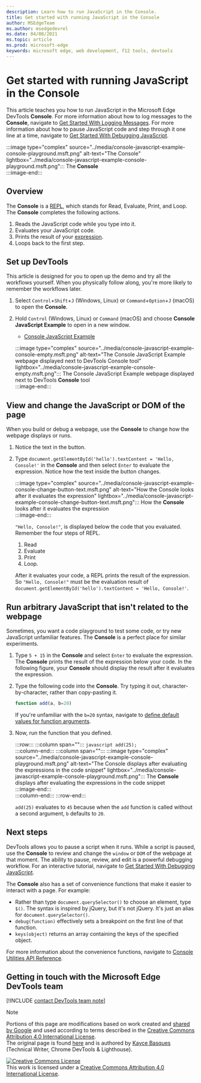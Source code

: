 ```yaml
---
description: Learn how to run JavaScript in the Console.
title: Get started with running JavaScript in the Console
author: MSEdgeTeam
ms.author: msedgedevrel
ms.date: 04/08/2021
ms.topic: article
ms.prod: microsoft-edge
keywords: microsoft edge, web development, f12 tools, devtools
---
```

<!-- Copyright Kayce Basques 

   Licensed under the Apache License, Version 2.0 (the "License");
   you may not use this file except in compliance with the License.
   You may obtain a copy of the License at

       https://www.apache.org/licenses/LICENSE-2.0

   Unless required by applicable law or agreed to in writing, software
   distributed under the License is distributed on an "AS IS" BASIS,
   WITHOUT WARRANTIES OR CONDITIONS OF ANY KIND, either express or implied.
   See the License for the specific language governing permissions and
   limitations under the License.  -->
# Get started with running JavaScript in the Console  

This article teaches you how to run JavaScript in the Microsoft Edge DevTools **Console**.  For more information about how to log messages to the **Console**, navigate to [Get Started With Logging Messages][DevToolsConsoleLoggingMessages].  For more information about how to pause JavaScript code and step through it one line at a time, navigate to [Get Started With Debugging JavaScript][DevToolsJavascriptIndex].  

:::image type="complex" source="../media/console-javascript-example-console-playground.msft.png" alt-text="The Console" lightbox="../media/console-javascript-example-console-playground.msft.png":::
   The **Console**  
:::image-end:::  

## Overview  

The **Console** is a [REPL][WikiReadEvalPrintLoop], which stands for Read, Evaluate, Print, and Loop.  The **Console** completes the following actions.  

1.  Reads the JavaScript code while you type into it.  
1.  Evaluates your JavaScript code.  
1.  Prints the result of your [expression][2alityExpressionsVersusStatements].  
1.  Loops back to the first step.  
    
## Set up DevTools  

This article is designed for you to open up the demo and try all the workflows yourself.  When you physically follow along, you're more likely to remember the workflows later.

1.  Select `Control`+`Shift`+`J` \(Windows, Linux\) or `Command`+`Option`+`J` \(macOS\) to open the **Console**.  
1.  Hold `Control` \(Windows, Linux\) or `Command` \(macOS\) and choose **Console JavaScript Example** to open in a new window.  
    
    *   [Console JavaScript Example][GlitchConsoleJavascriptExample]  
    
    :::image type="complex" source="../media/console-javascript-example-console-empty.msft.png" alt-text="The Console JavaScript Example webpage displayed next to DevTools Console tool" lightbox="../media/console-javascript-example-console-empty.msft.png":::
       The Console JavaScript Example webpage displayed next to DevTools **Console** tool  
    :::image-end:::  
    
## View and change the JavaScript or DOM of the page  

When you build or debug a webpage, use the **Console** to change how the webpage displays or runs.  
    
1.  Notice the text in the button.  
1.  Type `document.getElementById('hello').textContent = 'Hello, Console!'` in the **Console** and then select `Enter` to evaluate the expression.  Notice how the text inside the button changes.  
    
    :::image type="complex" source="../media/console-javascript-example-console-change-button-text.msft.png" alt-text="How the Console looks after it evaluates the expression" lightbox="../media/console-javascript-example-console-change-button-text.msft.png":::
       How the **Console** looks after it evaluates the expression  
    :::image-end:::  
    
    `"Hello, Console!"`, is displayed below the code that you evaluated.  Remember the four steps of REPL.
    
    1.  Read  
    1.  Evaluate  
    1.  Print  
    1.  Loop.  
        
    After it evaluates your code, a REPL prints the result of the expression.  So `"Hello, Console!"` must be the evaluation result of `document.getElementById('hello').textContent = 'Hello, Console!'`.  
    
## Run arbitrary JavaScript that isn't related to the webpage  

Sometimes, you want a code playground to test some code, or try new JavaScript unfamiliar features.  The **Console** is a perfect place for similar experiments.  

1.  Type `5 + 15` in the **Console** and select `Enter` to evaluate the expression. The **Console** prints the result of the expression below your code.  In the following figure, your **Console** should display the result after it evaluates the expression.  

1.  Type the following code into the **Console**.  Try typing it out, character-by-character, rather than copy-pasting it.  
    
    ```javascript
    function add(a, b=20)
    ```  
    
    If you're unfamiliar with the `b=20` syntax, navigate to [define default values for function arguments][Esma6DefaultParameterValues].  
    
1.  Now, run the function that you defined.  
    
    :::row:::
       :::column span="":::
          ```javascript
          add(25);
          ```  
       :::column-end:::
       :::column span="":::
          :::image type="complex" source="../media/console-javascript-example-console-playground.msft.png" alt-text="The Console displays after evaluating the expressions in the code snippet" lightbox="../media/console-javascript-example-console-playground.msft.png":::
             The **Console** displays after evaluating the expressions in the code snippet  
          :::image-end:::  
       :::column-end:::
    :::row-end:::
    
    `add(25)` evaluates to `45` because when the `add` function is called without a second argument, `b` defaults to `20`.  

## Next steps  

<!--To explore more features related to running JavaScript in the **Console**, navigate to [Run JavaScript][DevToolsConsoleReference].  -->  

<!--todo: add console reference (run javascript) section when available  -->  

DevTools allows you to pause a script when it runs.  While a script is paused, use the **Console** to review and change the `window` or `DOM` of the webpage at that moment.  The ability to pause, review, and edit is a powerful debugging workflow.  For an interactive tutorial, navigate to [Get Started With Debugging JavaScript][DevToolsJavascriptIndex].  

The **Console** also has a set of convenience functions that make it easier to interact with a page.  For example:  

*   Rather than type `document.querySelector()` to choose an element, type `$()`.  The syntax is inspired by jQuery, but it's not jQuery.  It's just an alias for `document.querySelector()`.  
*   `debug(function)` effectively sets a breakpoint on the first line of that function.  
*   `keys(object)` returns an array containing the keys of the specified object.  

For more information about the convenience functions, navigate to [Console Utilities API Reference][DevToolsConsoleUtilities].  

## Getting in touch with the Microsoft Edge DevTools team  

[!INCLUDE [contact DevTools team note](../includes/contact-devtools-team-note.md)]  

<!-- links -->  

[DevToolsConsoleLoggingMessages]: ./log.md "Get started with logging messages in the Console | Microsoft Docs"  
[DevToolsConsoleReference]: ./reference.md#run-javascript "Console reference | Microsoft Docs"  
[DevToolsConsoleUtilities]: ./utilities.md "Console Utilities API reference | Microsoft Docs"  
[DevToolsJavascriptIndex]: ../javascript/index.md "Get started with debugging JavaScript in Microsoft Edge DevTools | Microsoft Docs"  

[2alityExpressionsVersusStatements]: https://2ality.com/2012/09/expressions-vs-statements.html "Expressions versus statements in JavaScript"  

[Esma6DefaultParameterValues]: https://es6-features.org/index#DefaultParameterValues "Default Parameter Values - Extended Parameter Handling - ECMAScript 6 — New Features: Overview & Comparison"  

[GlitchConsoleJavascriptExample]: https://microsoft-edge-chromium-devtools.glitch.me/static/console/javascript/index.html "Console JavaScript example | Glitch"  

[WikiReadEvalPrintLoop]: https://en.wikipedia.org/wiki/Read–eval–print_loop "Read–eval–print loop - Wikipedia"  

> [!NOTE]
> Portions of this page are modifications based on work created and [shared by Google][GoogleSitePolicies] and used according to terms described in the [Creative Commons Attribution 4.0 International License][CCA4IL].  
> The original page is found [here](https://developers.google.com/web/tools/chrome-devtools/console/javascript) and is authored by [Kayce Basques][KayceBasques] \(Technical Writer, Chrome DevTools \& Lighthouse\).  

[![Creative Commons License][CCby4Image]][CCA4IL]  
This work is licensed under a [Creative Commons Attribution 4.0 International License][CCA4IL].  

[CCA4IL]: https://creativecommons.org/licenses/by/4.0  
[CCby4Image]: https://i.creativecommons.org/l/by/4.0/88x31.png  
[GoogleSitePolicies]: https://developers.google.com/terms/site-policies  
[KayceBasques]: https://developers.google.com/web/resources/contributors/kaycebasques  

